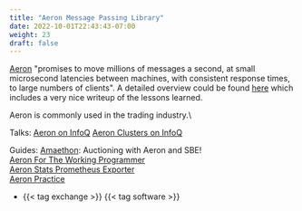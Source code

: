 ```yaml
---
title: "Aeron Message Passing Library"
date: 2022-10-01T22:43:43-07:00
weight: 23
draft: false
---
```

[Aeron](https://github.com/real-logic/Aeron) "promises to move millions of messages a second, at small microsecond latencies between machines, with consistent response times, to large numbers of clients".
A detailed overview could be found [here](http://highscalability.com/blog/2014/11/17/aeron-do-we-really-need-another-messaging-system.html) which includes a very nice writeup of the lessons learned.

Aeron is commonly used in the trading industry.\

Talks:
[Aeron on InfoQ](https://www.infoq.com/presentations/aeron/)
[Aeron Clusters on InfoQ](https://www.infoq.com/presentations/aeron-cluster-raft/)

Guides:
[Amaethon](https://github.com/tmontgomery/Amaethon): Auctioning with Aeron and SBE! \
[Aeron For The Working Programmer](https://github.com/io7m/aeron-guide/blob/master/document.md) \
[Aeron Stats Prometheus Exporter](https://github.com/fairtide/aeron-prometheus-stat) \
[Aeron Practice](https://sulangsss.github.io/2018/10/16/Java/LowLatency/Aeron/)

- {{< tag exchange >}} {{< tag software >}}

